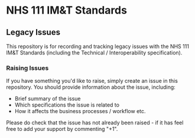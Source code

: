# NHS 111 IM&T Standards
## Legacy Issues

This repository is for recording and tracking legacy issues with the NHS 111 IM&T Standards (including the Technical / Interoperability specification).

### Raising Issues
If you have something you'd like to raise, simply create an issue in this repository.
You should provide information about the issue, including:
* Brief summary of the issue
* Which specifications the issue is related to
* How it affects the business processes / workflow etc.

Please do check that the issue has not already been raised - if it has feel free to add your support by commenting "+1".

